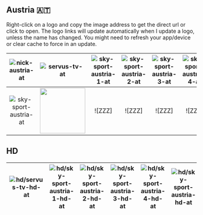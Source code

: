 ## Austria 🇦🇹
Right-click on a logo and copy the image address to get the direct url or click to open.
The logo links will update automatically when I update a logo, unless the name has changed. You might need to refresh your app/device or clear cache to force in an update.

| ![nick-austria-at] | ![servus-tv-at] | ![sky-sport-austria-1-at] | ![sky-sport-austria-2-at] | ![sky-sport-austria-3-at] | ![sky-sport-austria-4-at] |
|:-:|:-:|:-:|:-:|:-:|:-:|
| ![sky-sport-austria-at] | <img src=https://raw.githubusercontent.com/Tapiosinn/tv-logos/master/countries/france/arte-fr.png height="120px"> | ![ZZZ] | ![ZZZ] | ![ZZZ] | ![ZZZ] |

## HD

| ![hd/servus-tv-hd-at] | ![hd/sky-sport-austria-1-hd-at] | ![hd/sky-sport-austria-2-hd-at] | ![hd/sky-sport-austria-3-hd-at] | ![hd/sky-sport-austria-4-hd-at] | ![hd/sky-sport-austria-hd-at] |
|:-:|:-:|:-:|:-:|:-:|:-:|

[nick-austria-at]:https://raw.githubusercontent.com/Tapiosinn/tv-logos/master/countries/austria/nick-austria-at.png
[servus-tv-at]:https://raw.githubusercontent.com/Tapiosinn/tv-logos/master/countries/austria/servus-tv-at.png
[sky-sport-austria-1-at]:https://raw.githubusercontent.com/Tapiosinn/tv-logos/master/countries/austria/sky-sport-austria-1-at.png
[sky-sport-austria-2-at]:https://raw.githubusercontent.com/Tapiosinn/tv-logos/master/countries/austria/sky-sport-austria-2-at.png
[sky-sport-austria-3-at]:https://raw.githubusercontent.com/Tapiosinn/tv-logos/master/countries/austria/sky-sport-austria-3-at.png
[sky-sport-austria-4-at]:https://raw.githubusercontent.com/Tapiosinn/tv-logos/master/countries/austria/sky-sport-austria-4-at.png
[sky-sport-austria-at]:https://raw.githubusercontent.com/Tapiosinn/tv-logos/master/countries/austria/sky-sport-austria-at.png
[hd/servus-tv-hd-at]:https://raw.githubusercontent.com/Tapiosinn/tv-logos/master/countries/austria/hd/servus-tv-hd-at.png
[hd/sky-sport-austria-1-hd-at]:https://raw.githubusercontent.com/Tapiosinn/tv-logos/master/countries/austria/hd/sky-sport-austria-1-hd-at.png
[hd/sky-sport-austria-2-hd-at]:https://raw.githubusercontent.com/Tapiosinn/tv-logos/master/countries/austria/hd/sky-sport-austria-2-hd-at.png
[hd/sky-sport-austria-3-hd-at]:https://raw.githubusercontent.com/Tapiosinn/tv-logos/master/countries/austria/hd/sky-sport-austria-3-hd-at.png
[hd/sky-sport-austria-4-hd-at]:https://raw.githubusercontent.com/Tapiosinn/tv-logos/master/countries/austria/hd/sky-sport-austria-4-hd-at.png
[hd/sky-sport-austria-hd-at]:https://raw.githubusercontent.com/Tapiosinn/tv-logos/master/countries/austria/hd/sky-sport-austria-hd-at.png
